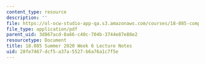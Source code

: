 ```yaml
---
content_type: resource
description: ''
file: https://ol-ocw-studio-app-qa.s3.amazonaws.com/courses/18-085-computational-science-and-engineering-i-summer-2020/28fe7467dcf5a37a5527b6a76a1c7f5e_MIT18_085Summer20_lec_w6.pdf
file_type: application/pdf
parent_uid: 3d867acd-8a66-c40c-704b-3744e87e88e2
resourcetype: Document
title: 18.085 Summer 2020 Week 6 Lecture Notes
uid: 28fe7467-dcf5-a37a-5527-b6a76a1c7f5e
---
```

